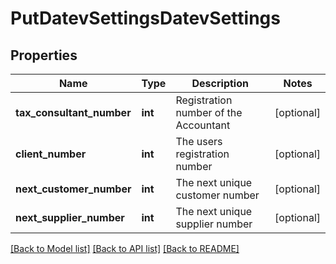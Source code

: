 # PutDatevSettingsDatevSettings

## Properties
Name | Type | Description | Notes
------------ | ------------- | ------------- | -------------
**tax_consultant_number** | **int** | Registration number of the Accountant | [optional] 
**client_number** | **int** | The users registration number | [optional] 
**next_customer_number** | **int** | The next unique customer number | [optional] 
**next_supplier_number** | **int** | The next unique supplier number | [optional] 

[[Back to Model list]](../README.md#documentation-for-models) [[Back to API list]](../README.md#documentation-for-api-endpoints) [[Back to README]](../README.md)



